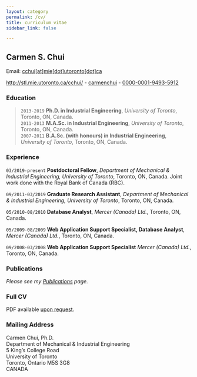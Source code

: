 ```yaml
---
layout: category
permalink: /cv/
title: curriculum vitae
sidebar_link: false

---
```


## Carmen S. Chui

Email: <a href="mailto:cchui[at]mie[dot]utoronto[dot]ca">cchui[at]mie[dot]utoronto[dot]ca</a>

<div id="webaddress">
  <a href="http://stl.mie.utoronto.ca/cchui/"><i class="fas fa-home"></i> http://stl.mie.utoronto.ca/cchui/</a> - 
  <a href="https://github.com/carmenchui"><i class="fab fa-github"></i> carmenchui</a> - 
  <a href="http://orcid.org/0000-0001-9493-5912"><i class="ai ai-orcid"></i> 0000-0001-9493-5912</a>
</div>

### Education

> `2013-2019`
**Ph.D. in Industrial Engineering**, *University of Toronto*, Toronto, ON, Canada.<br/>
> `2011-2013`
**M.A.Sc. in Industrial Engineering**, *University of Toronto*, Toronto, ON, Canada.<br/>
> `2007-2011`
**B.A.Sc. (with honours) in Industrial Engineering**, *University of Toronto*, Toronto, ON, Canada.

### Experience

`03/2019-present`
**Postdoctoral Fellow**, *Department of Mechanical & Industrial Engineering, University of Toronto*, Toronto, ON, Canada.  Joint work done with the Royal Bank of Canada (RBC).

`09/2011-03/2019`
**Graduate Research Assistant**, *Department of Mechanical & Industrial Engineering, University of Toronto*, Toronto, ON, Canada.

`05/2010-08/2010`
**Database Analyst**, *Mercer (Canada) Ltd.*, Toronto, ON, Canada.

`05/2009-08/2009`
**Web Application Support Specialist, Database Analyst**, *Mercer (Canada) Ltd.*, Toronto, ON, Canada.

`09/2008-03/2008`
**Web Application Support Specialist** *Mercer (Canada) Ltd.*, Toronto, ON, Canada.

### Publications

*Please see my [Publications](http://carmenchui.github.io/publications/) page.*

### Full CV
PDF available [upon request](mailto:cchui[at]mie[dot]utoronto[dot]ca).

### Mailing Address
Carmen Chui, Ph.D.<br/>
Department of Mechanical & Industrial Engineering<br/>
5 King’s College Road<br/>
University of Toronto<br/>
Toronto, Ontario M5S 3G8<br/>
CANADA